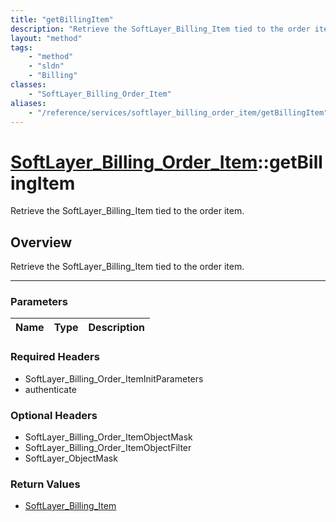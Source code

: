 ```yaml
---
title: "getBillingItem"
description: "Retrieve the SoftLayer_Billing_Item tied to the order item."
layout: "method"
tags:
    - "method"
    - "sldn"
    - "Billing"
classes:
    - "SoftLayer_Billing_Order_Item"
aliases:
    - "/reference/services/softlayer_billing_order_item/getBillingItem"
---
```

# [SoftLayer_Billing_Order_Item](/reference/services/SoftLayer_Billing_Order_Item)::getBillingItem

Retrieve the SoftLayer_Billing_Item tied to the order item.


## Overview 
Retrieve the SoftLayer_Billing_Item tied to the order item.

-----

### Parameters 
|Name | Type | Description |
| --- | --- | --- |


### Required Headers
* SoftLayer_Billing_Order_ItemInitParameters
* authenticate


### Optional Headers
* SoftLayer_Billing_Order_ItemObjectMask
* SoftLayer_Billing_Order_ItemObjectFilter
* SoftLayer_ObjectMask

### Return Values
* <a href='/reference/datatypes/SoftLayer_Billing_Item'>SoftLayer_Billing_Item </a>




